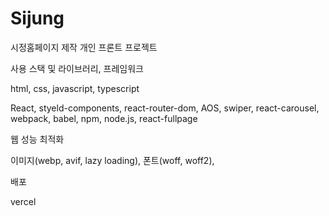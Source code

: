 # Sijung

시정홈페이지 제작 개인 프론트 프로젝트

사용 스택 및 라이브러리, 프레임워크

html, css, javascript, typescript

React, styeld-components, react-router-dom, AOS, swiper, react-carousel, webpack, babel, npm, node.js, react-fullpage

웹 성능 최적화

이미지(webp, avif, lazy loading), 폰트(woff, woff2),

배포

vercel
